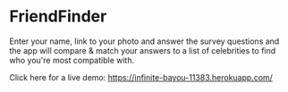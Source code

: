 # FriendFinder
Enter your name, link to your photo and answer the survey questions and the app will compare & match your answers to a list of celebrities to find who you're most compatible with.

Click here for a live demo: https://infinite-bayou-11383.herokuapp.com/
